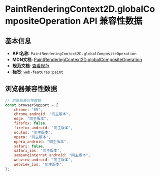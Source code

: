 # PaintRenderingContext2D.globalCompositeOperation API 兼容性数据

## 基本信息

- **API名称**: `PaintRenderingContext2D.globalCompositeOperation`
- **MDN文档**: [PaintRenderingContext2D.globalCompositeOperation](https://developer.mozilla.org/docs/Web/API/CanvasRenderingContext2D/globalCompositeOperation)
- **规范文档**: [查看规范](https://html.spec.whatwg.org/multipage/canvas.html#dom-context-2d-globalcompositeoperation-dev)
- **标签**: `web-features:paint`

## 浏览器兼容性数据

```javascript
// 浏览器兼容性数据
const browserSupport = {
    chrome: "65",
    chrome_android: "同主版本",
    edge: "同主版本",
    firefox: false,
    firefox_android: "同主版本",
    oculus: "同主版本",
    opera: "同主版本",
    opera_android: "同主版本",
    safari: false,
    safari_ios: "同主版本",
    samsunginternet_android: "同主版本",
    webview_android: "同主版本",
    webview_ios: "同主版本",
};

```

